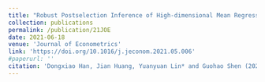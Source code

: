 ```yaml
---
title: "Robust Postselection Inference of High-dimensional Mean Regression with Heavy-tailed Asymmetric or Heteroskedastic Errors"
collection: publications
permalink: /publication/21JOE
date: 2021-06-18
venue: 'Journal of Econometrics'
link: 'https://doi.org/10.1016/j.jeconom.2021.05.006'
#paperurl: ''
citation: 'Dongxiao Han, Jian Huang, Yuanyuan Lin* and Guohao Shen (2021). &quot; Robust Postselection Inference of High-dimensional Mean Regression with Heavy-tailed Asymmetric or Heteroskedastic Errors &quot; <i>Journal of Econometrics</i>,230(2),416-431.'
---
```

